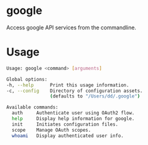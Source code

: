 # google

Access google API services from the commandline.

# Usage

```bash
Usage: google <command> [arguments]

Global options:
-h, --help      Print this usage information.
-c, --config    Directory of configuration assets.
                (defaults to "/Users/dd/.google")

Available commands:
  auth     Authenticate user using OAuth2 flow.
  help     Display help information for google.
  init     Initiates configuration files.
  scope    Manage OAuth scopes.
  whoami   Display authenticated user info.
```
